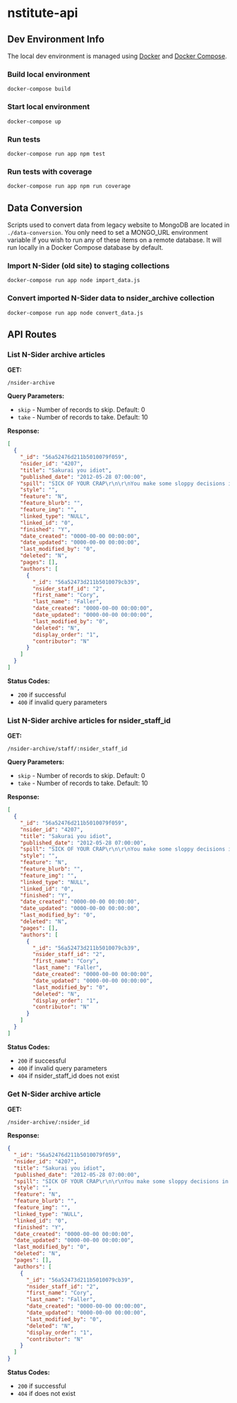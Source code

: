 # nstitute-api



## Dev Environment Info

The local dev environment is managed using [Docker](https://www.docker.com/) and [Docker Compose](https://docs.docker.com/compose/).


### Build local environment
```
docker-compose build
```


### Start local environment
```
docker-compose up
```

### Run tests
```
docker-compose run app npm test
```

### Run tests with coverage
```
docker-compose run app npm run coverage
```


## Data Conversion

Scripts used to convert data from legacy website to MongoDB are located in `./data-conversion`. You only need to set a MONGO_URL environment variable if you wish to run any of these items on a remote database. It will run locally in a Docker Compose database by default.


### Import N-Sider (old site) to staging collections

```
docker-compose run app node import_data.js
```


### Convert imported N-Sider data to nsider_archive collection

```
docker-compose run app node convert_data.js
```



## API Routes


### List N-Sider archive articles

**GET:**
```
/nsider-archive
```

**Query Parameters:**

* `skip` - Number of records to skip. Default: 0
* `take` - Number of records to take. Default: 10

**Response:**
```json
[
  {
    "_id": "56a52476d211b5010079f059",
    "nsider_id": "4207",
    "title": "Sakurai you idiot",
    "published_date": "2012-05-28 07:00:00",
    "spill": "SICK OF YOUR CRAP\r\n\r\nYou make some sloppy decisions in your single player games let me tell you.  It's easy to beat a thing sure but the second you try to do the harder challenges they end up being hard because of frustrating STUPID things.\r\n\r\nKid Dick at the moment here.  Intensity down a level when you die.  BITE ME.  Half of the shit in the game is \"do this at this intensity.\"  Challenges, certain doors, etc.  The intensity itself is CHALLENGE ENOUGH.  Everything's harder.  But they carry with them the secondary requirement of \"never die ever.\"  Are you fucking me.  I play a level for 15 minutes and die and nope, have to restart completely for this dinky little challenge, because you think \"aw he died better make it a level easier.\"  It's HARD but it's hard for frustrating annoying-ass reasons.  \"Replay everything.\"  Forced replaying of 20-minute levels upon failure is not FUN, it's STUPID.\r\n\r\n[center][img=1][/center]\r\n\r\nYou want to penalize me?  Fine, make me spend hearts again to maintain the intensity upon death.  But do not PERMA-LOWER it and force me to REDO EVERYTHING.\r\n\r\nNOT FUN.\r\n\r\nYOU ARE STUPID.\r\n\r\nYou do this a lot, MasaHiro, this sort of extreme-fuck stuff.  It was all over the place in the Subspace Emissary in SSBB.  I think you are OUT OF CONTROL when not being managed by a Nintendo producer.  I am not sure you have that \"Nintendo sense\" that keeps a game accessible and not really annoying.  You can be hard without being stupid.  So LESS STUPID.\r\n\r\nScore: 9/10",
    "style": "",
    "feature": "N",
    "feature_blurb": "",
    "feature_img": "",
    "linked_type": "NULL",
    "linked_id": "0",
    "finished": "Y",
    "date_created": "0000-00-00 00:00:00",
    "date_updated": "0000-00-00 00:00:00",
    "last_modified_by": "0",
    "deleted": "N",
    "pages": [],
    "authors": [
      {
        "_id": "56a52473d211b5010079cb39",
        "nsider_staff_id": "2",
        "first_name": "Cory",
        "last_name": "Faller",
        "date_created": "0000-00-00 00:00:00",
        "date_updated": "0000-00-00 00:00:00",
        "last_modified_by": "0",
        "deleted": "N",
        "display_order": "1",
        "contributor": "N"
      }
    ]
  }
]
```

**Status Codes:**
* `200` if successful
* `400` if invalid query parameters



### List N-Sider archive articles for nsider_staff_id

**GET:**
```
/nsider-archive/staff/:nsider_staff_id
```

**Query Parameters:**

* `skip` - Number of records to skip. Default: 0
* `take` - Number of records to take. Default: 10

**Response:**
```json
[
  {
    "_id": "56a52476d211b5010079f059",
    "nsider_id": "4207",
    "title": "Sakurai you idiot",
    "published_date": "2012-05-28 07:00:00",
    "spill": "SICK OF YOUR CRAP\r\n\r\nYou make some sloppy decisions in your single player games let me tell you.  It's easy to beat a thing sure but the second you try to do the harder challenges they end up being hard because of frustrating STUPID things.\r\n\r\nKid Dick at the moment here.  Intensity down a level when you die.  BITE ME.  Half of the shit in the game is \"do this at this intensity.\"  Challenges, certain doors, etc.  The intensity itself is CHALLENGE ENOUGH.  Everything's harder.  But they carry with them the secondary requirement of \"never die ever.\"  Are you fucking me.  I play a level for 15 minutes and die and nope, have to restart completely for this dinky little challenge, because you think \"aw he died better make it a level easier.\"  It's HARD but it's hard for frustrating annoying-ass reasons.  \"Replay everything.\"  Forced replaying of 20-minute levels upon failure is not FUN, it's STUPID.\r\n\r\n[center][img=1][/center]\r\n\r\nYou want to penalize me?  Fine, make me spend hearts again to maintain the intensity upon death.  But do not PERMA-LOWER it and force me to REDO EVERYTHING.\r\n\r\nNOT FUN.\r\n\r\nYOU ARE STUPID.\r\n\r\nYou do this a lot, MasaHiro, this sort of extreme-fuck stuff.  It was all over the place in the Subspace Emissary in SSBB.  I think you are OUT OF CONTROL when not being managed by a Nintendo producer.  I am not sure you have that \"Nintendo sense\" that keeps a game accessible and not really annoying.  You can be hard without being stupid.  So LESS STUPID.\r\n\r\nScore: 9/10",
    "style": "",
    "feature": "N",
    "feature_blurb": "",
    "feature_img": "",
    "linked_type": "NULL",
    "linked_id": "0",
    "finished": "Y",
    "date_created": "0000-00-00 00:00:00",
    "date_updated": "0000-00-00 00:00:00",
    "last_modified_by": "0",
    "deleted": "N",
    "pages": [],
    "authors": [
      {
        "_id": "56a52473d211b5010079cb39",
        "nsider_staff_id": "2",
        "first_name": "Cory",
        "last_name": "Faller",
        "date_created": "0000-00-00 00:00:00",
        "date_updated": "0000-00-00 00:00:00",
        "last_modified_by": "0",
        "deleted": "N",
        "display_order": "1",
        "contributor": "N"
      }
    ]
  }
]
```

**Status Codes:**
* `200` if successful
* `400` if invalid query parameters
* `404` if nsider_staff_id does not exist



### Get N-Sider archive article

**GET:**
```
/nsider-archive/:nsider_id
```

**Response:**
```json
{
  "_id": "56a52476d211b5010079f059",
  "nsider_id": "4207",
  "title": "Sakurai you idiot",
  "published_date": "2012-05-28 07:00:00",
  "spill": "SICK OF YOUR CRAP\r\n\r\nYou make some sloppy decisions in your single player games let me tell you.  It's easy to beat a thing sure but the second you try to do the harder challenges they end up being hard because of frustrating STUPID things.\r\n\r\nKid Dick at the moment here.  Intensity down a level when you die.  BITE ME.  Half of the shit in the game is \"do this at this intensity.\"  Challenges, certain doors, etc.  The intensity itself is CHALLENGE ENOUGH.  Everything's harder.  But they carry with them the secondary requirement of \"never die ever.\"  Are you fucking me.  I play a level for 15 minutes and die and nope, have to restart completely for this dinky little challenge, because you think \"aw he died better make it a level easier.\"  It's HARD but it's hard for frustrating annoying-ass reasons.  \"Replay everything.\"  Forced replaying of 20-minute levels upon failure is not FUN, it's STUPID.\r\n\r\n[center][img=1][/center]\r\n\r\nYou want to penalize me?  Fine, make me spend hearts again to maintain the intensity upon death.  But do not PERMA-LOWER it and force me to REDO EVERYTHING.\r\n\r\nNOT FUN.\r\n\r\nYOU ARE STUPID.\r\n\r\nYou do this a lot, MasaHiro, this sort of extreme-fuck stuff.  It was all over the place in the Subspace Emissary in SSBB.  I think you are OUT OF CONTROL when not being managed by a Nintendo producer.  I am not sure you have that \"Nintendo sense\" that keeps a game accessible and not really annoying.  You can be hard without being stupid.  So LESS STUPID.\r\n\r\nScore: 9/10",
  "style": "",
  "feature": "N",
  "feature_blurb": "",
  "feature_img": "",
  "linked_type": "NULL",
  "linked_id": "0",
  "finished": "Y",
  "date_created": "0000-00-00 00:00:00",
  "date_updated": "0000-00-00 00:00:00",
  "last_modified_by": "0",
  "deleted": "N",
  "pages": [],
  "authors": [
    {
      "_id": "56a52473d211b5010079cb39",
      "nsider_staff_id": "2",
      "first_name": "Cory",
      "last_name": "Faller",
      "date_created": "0000-00-00 00:00:00",
      "date_updated": "0000-00-00 00:00:00",
      "last_modified_by": "0",
      "deleted": "N",
      "display_order": "1",
      "contributor": "N"
    }
  ]
}
```

**Status Codes:**
* `200` if successful
* `404` if does not exist
